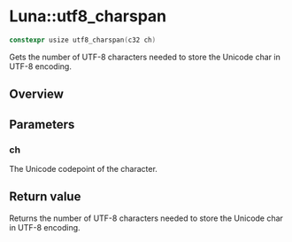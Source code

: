 # Luna::utf8_charspan

```c++
constexpr usize utf8_charspan(c32 ch)
```

Gets the number of UTF-8 characters needed to store the Unicode char in UTF-8 encoding. 

## Overview


## Parameters
### ch
The Unicode codepoint of the character. 

## Return value
Returns the number of UTF-8 characters needed to store the Unicode char in UTF-8 encoding. 

